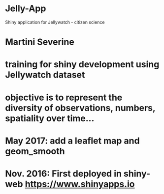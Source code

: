 # Jelly-App
Shiny application for Jellywatch - citizen science
# Martini Severine
# training for shiny development using Jellywatch dataset
# objective is to represent the diversity of observations, numbers, spatiality over time...

#
# May 2017: add a leaflet map and geom_smooth
# Nov. 2016: First deployed in shiny-web https://www.shinyapps.io

